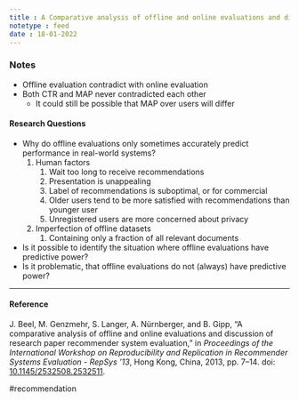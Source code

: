 ```yaml
---
title : A Comparative analysis of offline and online evaluations and discussions of research paper recommender system evaluation
notetype : feed
date : 18-01-2022
---
```




### Notes

- Offline evaluation contradict with online evaluation
- Both CTR and MAP never contradicted each other
	- It could still be possible that MAP over users will differ


#### Research Questions
- Why do offline evaluations only sometimes accurately predict performance in real-world systems?
	1. Human factors
		1. Wait too long to receive recommendations
		2. Presentation is unappealing 
		3. Label of recommendations is suboptimal, or for commercial 
		4. Older users tend to be more satisfied with recommendations than younger user
		5. Unregistered users are more concerned about privacy
	2. Imperfection of offline datasets
		1. Containing only a fraction of all relevant documents
- Is it possible to identify the situation where offline evaluations have predictive power?
- Is it problematic, that offline evaluations do not (always) have predictive power?


---

#### Reference

J. Beel, M. Genzmehr, S. Langer, A. Nürnberger, and B. Gipp, “A comparative analysis of offline and online evaluations and discussion of research paper recommender system evaluation,” in _Proceedings of the International Workshop on Reproducibility and Replication in Recommender Systems Evaluation - RepSys ’13_, Hong Kong, China, 2013, pp. 7–14. doi: [10.1145/2532508.2532511](https://doi.org/10.1145/2532508.2532511).

#recommendation 